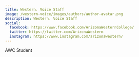 ```yaml
---
title: Western. Voice Staff
image: /western-voice/images/authors/author-avatar.png
description: Western. Voice Staff
social:
  facebook: https://www.facebook.com/ArizonaWesternCollege/
  twitter: https://twitter.com/ArizonaWestern
  instagram: https://www.instagram.com/arizonawestern/
---
```


AWC Student